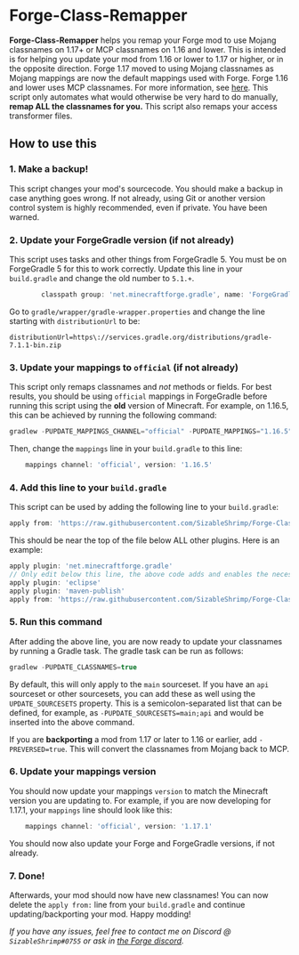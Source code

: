 # Forge-Class-Remapper
**Forge-Class-Remapper** helps you remap your Forge mod to use Mojang classnames on 1.17+ or MCP classnames on 1.16 and lower.
This is intended is for helping you update your mod from 1.16 or lower to 1.17 or higher, or in the opposite direction.
Forge 1.17 moved to using Mojang classnames as Mojang mappings are now the default mappings used with Forge.
Forge 1.16 and lower uses MCP classnames.
For more information, see [here](https://github.com/MinecraftForge/MCPConfig/blob/master/Mojang.md).
This script only automates what would otherwise be very hard to do manually, **remap ALL the classnames for you.**
This script also remaps your access transformer files.

## How to use this

### 1. Make a backup!
This script changes your mod's sourcecode.
You should make a backup in case anything goes wrong.
If not already, using Git or another version control system is highly recommended, even if private.
You have been warned.

### 2. Update your ForgeGradle version (if not already)
This script uses tasks and other things from ForgeGradle 5. You must be on ForgeGradle 5 for this to work correctly.
Update this line in your `build.gradle` and change the old number to `5.1.+`.
```groovy
        classpath group: 'net.minecraftforge.gradle', name: 'ForgeGradle', version: '5.1.+', changing: true
```
Go to `gradle/wrapper/gradle-wrapper.properties` and change the line starting with `distributionUrl` to be:
```properties
distributionUrl=https\://services.gradle.org/distributions/gradle-7.1.1-bin.zip
```

### 3. Update your mappings to `official` (if not already)
This script only remaps classnames and *not* methods or fields.
For best results, you should be using `official` mappings in ForgeGradle before running this script using the **old** version of Minecraft.
For example, on 1.16.5, this can be achieved by running the following command:
```groovy
gradlew -PUPDATE_MAPPINGS_CHANNEL="official" -PUPDATE_MAPPINGS="1.16.5" updateMappings
```
Then, change the `mappings` line in your `build.gradle` to this line:
```groovy
    mappings channel: 'official', version: '1.16.5'
```

### 4. Add this line to your `build.gradle`
This script can be used by adding the following line to your `build.gradle`:
```groovy
apply from: 'https://raw.githubusercontent.com/SizableShrimp/Forge-Class-Remapper/main/classremapper.gradle'
```
This should be near the top of the file below ALL other plugins. Here is an example:
```groovy
apply plugin: 'net.minecraftforge.gradle'
// Only edit below this line, the above code adds and enables the necessary things for Forge to be setup.
apply plugin: 'eclipse'
apply plugin: 'maven-publish'
apply from: 'https://raw.githubusercontent.com/SizableShrimp/Forge-Class-Remapper/main/classremapper.gradle'
```

### 5. Run this command
After adding the above line, you are now ready to update your classnames by running a Gradle task. The gradle task can be run as follows:
```groovy
gradlew -PUPDATE_CLASSNAMES=true
```
By default, this will only apply to the `main` sourceset. 
If you have an `api` sourceset or other sourcesets, you can add these as well using the `UPDATE_SOURCESETS` property.
This is a semicolon-separated list that can be defined, for example, as `-PUPDATE_SOURCESETS=main;api` and would be inserted into the above command.

If you are **backporting** a mod from 1.17 or later to 1.16 or earlier, add `-PREVERSED=true`. This will convert the classnames from Mojang back to MCP.

### 6. Update your mappings version
You should now update your mappings `version` to match the Minecraft version you are updating to.
For example, if you are now developing for 1.17.1, your `mappings` line should look like this:
```groovy
    mappings channel: 'official', version: '1.17.1'
```
You should now also update your Forge and ForgeGradle versions, if not already.

### 7. Done!
Afterwards, your mod should now have new classnames!
You can now delete the `apply from:` line from your `build.gradle` and continue updating/backporting your mod.
Happy modding!

*If you have any issues, feel free to contact me on Discord @ `SizableShrimp#0755` or ask in [the Forge discord](https://discord.gg/UvedJ9m).*
